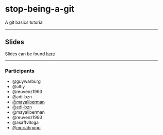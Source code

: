 # stop-being-a-git

A git basics tutorial

---

## Slides

Slides can be found [here](https://slides.com/guywarburg/stop-being-a-git)

---

### Participants

- @guywarburg
- @oltiy
- @reuvenz1993
- @adi-bzn
- [@mayaliberman](https://github.com/mayaliberman)
- [@adi-bzn](https://github.com/adi-bzn)
- @mayaliberman
- @reuvenz1993
- @asaftvitoga
- [@moriahpopo](https://github.com/moriahpopo)
